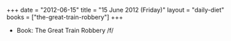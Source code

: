 +++
date = "2012-06-15"
title = "15 June 2012 (Friday)"
layout = "daily-diet"
books = ["the-great-train-robbery"]
+++


* Book: The Great Train Robbery /f/
